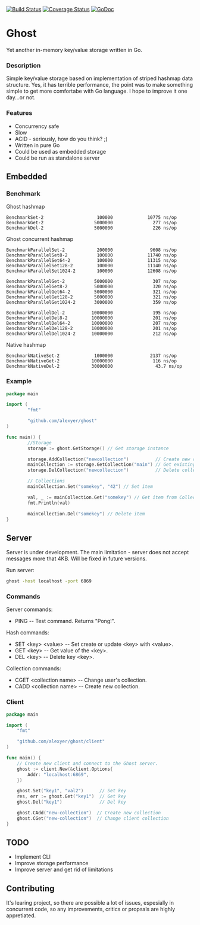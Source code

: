 [![Build Status](https://travis-ci.org/alexyer/ghost.svg?branch=master)](https://travis-ci.org/alexyer/ghost)
[![Coverage Status](https://coveralls.io/repos/alexyer/ghost/badge.svg?branch=master&service=github)](https://coveralls.io/github/alexyer/ghost?branch=master)
[![GoDoc](https://godoc.org/github.com/alexyer/ghost?status.svg)](https://godoc.org/github.com/alexyer/ghost)

# Ghost
Yet another in-memory key/value storage written in Go.

### Description
Simple key/value storage based on implementation of striped hashmap data structure.
Yes, it has terrible performance, the point was to make something simple to get more comfortabe with Go language.
I hope to improve it one day...or not.

### Features
  * Concurrency safe
  * Slow
  * ACID - seriously, how do you think? ;)
  * Written in pure Go
  * Could be used as embedded storage
  * Could be run as standalone server

## Embedded

### Benchmark
Ghost hashmap

```
BenchmarkSet-2                    100000             10775 ns/op
BenchmarkGet-2                   5000000               277 ns/op
BenchmarkDel-2                   5000000               226 ns/op
```

Ghost concurrent hashmap

```
BenchmarkParallelSet-2            200000              9608 ns/op
BenchmarkParallelSet8-2           100000             11740 ns/op
BenchmarkParallelSet64-2          100000             11315 ns/op
BenchmarkParallelSet128-2         100000             11140 ns/op
BenchmarkParallelSet1024-2        100000             12608 ns/op

BenchmarkParallelGet-2           5000000               307 ns/op
BenchmarkParallelGet8-2          5000000               320 ns/op
BenchmarkParallelGet64-2         5000000               321 ns/op
BenchmarkParallelGet128-2        5000000               321 ns/op
BenchmarkParallelGet1024-2       3000000               359 ns/op

BenchmarkParallelDel-2          10000000               195 ns/op
BenchmarkParallelDel8-2         10000000               201 ns/op
BenchmarkParallelDel64-2        10000000               207 ns/op
BenchmarkParallelDel128-2       10000000               201 ns/op
BenchmarkParallelDel1024-2      10000000               212 ns/op
```

Native hashmap

```
BenchmarkNativeSet-2             1000000              2137 ns/op
BenchmarkNativeGet-2            10000000               116 ns/op
BenchmarkNativeDel-2            30000000                43.7 ns/op
```

### Example

```go
package main

import (
        "fmt"

        "github.com/alexyer/ghost"
)

func main() {
        //Storage
        storage := ghost.GetStorage() // Get storage instance

        storage.AddCollection("newcollection")          // Create new collection
        mainCollection := storage.GetCollection("main") // Get existing collection
        storage.DelCollection("newcollection")          // Delete collection

        // Collections
        mainCollection.Set("somekey", "42") // Set item

        val, _ := mainCollection.Get("somekey") // Get item from Collection
        fmt.Println(val)

        mainCollection.Del("somekey") // Delete item
}
```

## Server
Server is under development. The main limitation - server does not accept messages more that 4KB.
Will be fixed in future versions.

Run server:
```sh
ghost -host localhost -port 6869
```

### Commands

Server commands:
  * PING -- Test command. Returns "Pong!".

Hash commands:
  * SET &lt;key&gt; &lt;value&gt; -- Set create or update &lt;key&gt; with &lt;value&gt;.
  * GET &lt;key&gt; -- Get value of the &lt;key&gt;.
  * DEL &lt;key&gt; -- Delete key &lt;key&gt;.

Collection commands:
  * CGET &lt;collection name&gt; -- Change user's collection.
  * CADD &lt;collection name&gt; -- Create new collection.

### Client
```go
package main

import (
	"fmt"

	"github.com/alexyer/ghost/client"
)

func main() {
    // Create new client and connect to the Ghost server.
	ghost := client.New(&client.Options{
		Addr: "localhost:6869",
	})

	ghost.Set("key1", "val2")      // Set key
	res, err := ghost.Get("key1")  // Get key
	ghost.Del("key1")              // Del key

	ghost.CAdd("new-collection")  // Create new collection
	ghost.CGet("new-collection")  // Change client collection
}
```

## TODO
  * Implement CLI
  * Improve storage performance
  * Improve server and get rid of limitations

## Contributing
It's learing project, so there are possible a lot of issues, espesially in concurrent code,
so any improvements, critics or propsals are highly appretiated.

